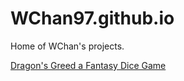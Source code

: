 # WChan97.github.io
Home of WChan's projects.

<a href="https://wchan97.github.io/DragonsGreed/">Dragon's Greed a Fantasy Dice Game</a>


